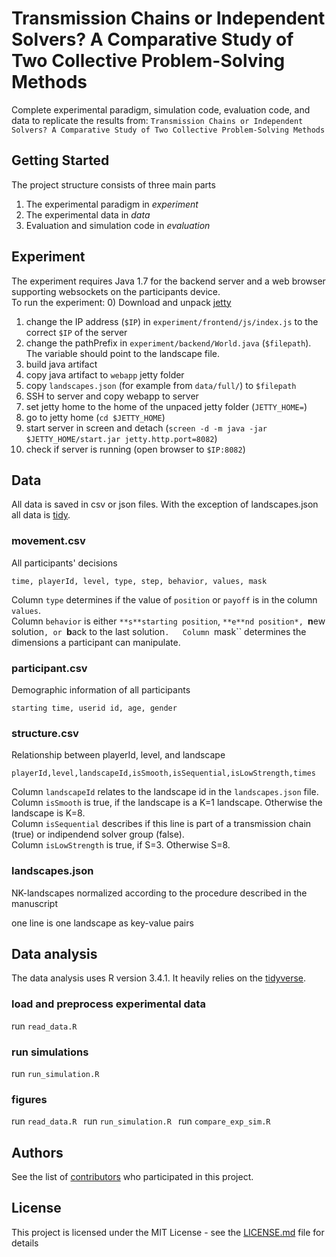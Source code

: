 # Transmission Chains or Independent Solvers? A Comparative Study of Two Collective Problem-Solving Methods


Complete experimental paradigm, simulation code, evaluation code, and data to replicate the results from:
``Transmission Chains or Independent Solvers? A Comparative Study of Two Collective Problem-Solving Methods``

## Getting Started

The project structure consists of three main parts

 1) The experimental paradigm in *experiment*
 2) The experimental data in *data*
 3) Evaluation and simulation code in *evaluation*
 
## Experiment

The experiment requires Java 1.7 for the backend server and a web browser supporting websockets on the participants device.  
To run the experiment:
 0) Download and unpack [jetty](https://www.eclipse.org/jetty/)
 1) change the IP address (``$IP``) in ``experiment/frontend/js/index.js`` to the correct ``$IP`` of the server
 2) change the pathPrefix in ``experiment/backend/World.java`` (``$filepath``). The variable should point to the landscape file.
 3) build java artifact 
 4) copy java artifact to ``webapp`` jetty folder
 5) copy ``landscapes.json`` (for example from ``data/full/``)  to ``$filepath``
 6) SSH to server and copy webapp to server
 7) set jetty home to the home of the unpaced jetty folder (``JETTY_HOME=``)
 8) go to jetty home (``cd $JETTY_HOME``)
 9) start server in screen and detach (``screen -d -m java -jar $JETTY_HOME/start.jar jetty.http.port=8082``)
 10) check if server is running (open browser to ``$IP:8082``)
 
## Data

All data is saved in csv or json files. With the exception of landscapes.json all data is [tidy](https://en.wikipedia.org/wiki/Tidy_data).

### movement.csv

All participants' decisions

```
time, playerId, level, type, step, behavior, values, mask
```

Column ``type`` determines if the value of ``position`` or ``payoff`` is in the column ``values``.  
Column ``behavior`` is either ``**s**starting position``, ``**e**nd position*, ``**n**ew solution``, or ``**b**ack to the last solution``.  
Column ``mask`` determines the dimensions a participant can manipulate.  

### participant.csv

Demographic information of all participants

```
starting time, userid id, age, gender
```

### structure.csv

Relationship between playerId, level, and landscape

```
playerId,level,landscapeId,isSmooth,isSequential,isLowStrength,times
```
Column ``landscapeId`` relates to the landscape id in the ``landscapes.json`` file.  
Column ``isSmooth`` is true, if the landscape is a K=1 landscape. Otherwise the landscape is K=8.  
Column ``isSequential`` describes if this line is part of a transmission chain (true) or indipendend solver group (false).  
Column ``isLowStrength`` is true, if S=3. Otherwise S=8.  

### landscapes.json

NK-landscapes normalized according to the procedure described in the manuscript

one line is one landscape as key-value pairs

## Data analysis

The data analysis uses R version 3.4.1. It heavily relies on the [tidyverse](https://www.tidyverse.org/). 

### load and preprocess experimental data

run ``read_data.R ``

### run simulations

run ``run_simulation.R ``

### figures

run ``read_data.R ``
run ``run_simulation.R ``
run ``compare_exp_sim.R ``

## Authors

See the list of [contributors](contributors.txt) who participated in this project.

## License

This project is licensed under the MIT License - see the [LICENSE.md](LICENSE.md) file for details
